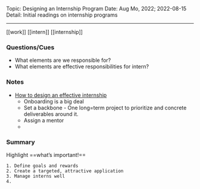 Topic: Designing an Internship Program
Date: Aug Mo, 2022; 2022-08-15
Detail: Initial readings on internship programs

---
[[work]] [[intern]]  [[internship]] 
### Questions/Cues
- What elements are we responsible for?
- What elements are effective responsibilities for intern?

### Notes
- [How to design an effective internship](https://firstmark.medium.com/how-to-design-an-effective-internship-program-1095685216d5)
	- Onboarding is a big deal
	- Set a backbone - One long=term project to prioritize and concrete deliverables around it.
	- Assign a mentor
	- 

### Summary
Highlight ==what’s important!==
```
1. Define goals and rewards
2. Create a targeted, attractive application
3. Manage interns well
4. 
```